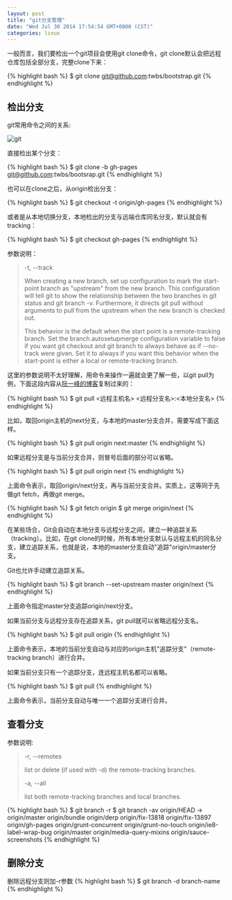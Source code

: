 ```yaml
---
layout: post
title: "git分支管理"
date: "Wed Jul 30 2014 17:54:54 GMT+0800 (CST)"
categories: linux
---
```


一般而言，我们要检出一个git项目会使用git clone命令，git clone默认会把远程仓库包括全部分支，完整clone下来：

{% highlight bash %}
$ git clone git@github.com:twbs/bootstrap.git
{% endhighlight %}

检出分支
--------

git常用命令之间的关系:

![git](http://image.beekka.com/blog/2014/bg2014061202.jpg)

直接检出某个分支：

{% highlight bash %}
$ git clone -b gh-pages git@github.com:twbs/bootsrap.git
{% endhighlight %}

也可以在clone之后，从origin检出分支：

{% highlight bash %}
$ git checkout -t origin/gh-pages
{% endhighlight %}

或者是从本地切换分支，本地检出的分支与远端仓库同名分支，默认就会有tracking：

{% highlight bash %}
$ git checkout gh-pages
{% endhighlight %}

参数说明：

> -t, --track
>
>    When creating a new branch, set up configuration to mark the start-point branch as "upstream" from the new branch. This configuration will tell git to show the relationship between the two branches in git status and git branch -v. Furthermore, it directs git pull without arguments to pull from the upstream when the new branch is checked out.
>
>    This behavior is the default when the start point is a remote-tracking branch. Set the branch.autosetupmerge configuration variable to false if you want git checkout and git branch to always behave as if --no-track were given. Set it to always if you want this behavior when the start-point is either a local or remote-tracking branch.

这里的参数说明不太好理解，用命令来操作一遍就会更了解一些，以git pull为例，下面这段内容从[阮一峰的博客](http://www.ruanyifeng.com/blog/2014/06/git_remote.html)复制过来的：

{% highlight bash %}
$ git pull <远程主机名> <远程分支名>:<本地分支名>
{% endhighlight %}

比如，取回origin主机的next分支，与本地的master分支合并，需要写成下面这样。

{% highlight bash %}
$ git pull origin next:master
{% endhighlight %}

如果远程分支是与当前分支合并，则冒号后面的部分可以省略。

{% highlight bash %}
$ git pull origin next
{% endhighlight %}

上面命令表示，取回origin/next分支，再与当前分支合并。实质上，这等同于先做git fetch，再做git merge。

{% highlight bash %}
$ git fetch origin
$ git merge origin/next
{% endhighlight %}

在某些场合，Git会自动在本地分支与远程分支之间，建立一种追踪关系（tracking）。比如，在git clone的时候，所有本地分支默认与远程主机的同名分支，建立追踪关系，也就是说，本地的master分支自动"追踪"origin/master分支。

Git也允许手动建立追踪关系。

{% highlight bash %}
$ git branch --set-upstream master origin/next
{% endhighlight %}

上面命令指定master分支追踪origin/next分支。

如果当前分支与远程分支存在追踪关系，git pull就可以省略远程分支名。

{% highlight bash %}
$ git pull origin
{% endhighlight %}

上面命令表示，本地的当前分支自动与对应的origin主机"追踪分支"（remote-tracking branch）进行合并。

如果当前分支只有一个追踪分支，连远程主机名都可以省略。

{% highlight bash %}
$ git pull
{% endhighlight %}

上面命令表示，当前分支自动与唯一一个追踪分支进行合并。

查看分支
--------
参数说明:

> -r, --remotes
>
>    list or delete (if used with -d) the remote-tracking branches.
>
> -a, --all
>
>    list both remote-tracking branches and local branches.

{% highlight bash %}
$ git branch -r
$ git branch -av
    origin/HEAD -> origin/master
    origin/bundle
    origin/derp
    origin/fix-13818
    origin/fix-13897
    origin/gh-pages
    origin/grunt-concurrent
    origin/grunt-no-touch
    origin/ie8-label-wrap-bug
    origin/master
    origin/media-query-mixins
    origin/sauce-screenshots
{% endhighlight %}

删除分支
--------

删除远程分支则加-r参数
{% highlight bash %}
$ git branch -d branch-name
{% endhighlight %}


